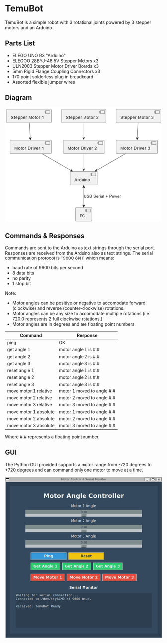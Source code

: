 # TemuBot

TemuBot is a simple robot with 3 rotational joints powered by 3 stepper motors and an Arduino.

## Parts List

- ELEGO UNO R3 "Arduino"
- ELEGOO 28BYJ-48 5V Stepper Motors x3
- ULN2003 Stepper Motor Driver Boards x3
- 5mm Rigid Flange Coupling Connectors x3
- 170 point solderless plug in breadboard
- Assorted flexible jumper wires

## Diagram

<!--
```plantuml
@startuml
[Stepper Motor 1] -d-> [Motor Driver 1]
[Stepper Motor 2] -d-> [Motor Driver 2]
[Stepper Motor 3] -d-> [Motor Driver 3]
[Motor Driver 1] -d-> [Arduino]
[Motor Driver 2] -d-> [Arduino]
[Motor Driver 3] -d-> [Arduino]
[Arduino] <=d=> [PC] : USB Serial + Power
@enduml
```
-->

![TemuBot Diagram](temubot_diagram.png "TemuBot Diagram")

## Commands & Responses

Commands are sent to the Arduino as text strings through the serial port.
Responses are received from the Arduino also as text strings.
The serial communication protocol is "9600 8N1" which means:
- baud rate of 9600 bits per second
- 8 data bits
- no parity
- 1 stop bit

Note:
- Motor angles can be positive or negative to accomodate forward (clockwise) and reverse (counter-clockwise) rotations.
- Motor angles can be any size to accomodate multiple rotations (i.e. 720.0 represents 2 full clockwise rotations.)
- Motor angles are in degrees and are floating point numbers.

| Command               | Response
| --------------------- | -----------------------
| ping                  | OK
| get angle 1           | motor angle 1 is #.#
| get angle 2           | motor angle 2 is #.#
| get angle 3           | motor angle 3 is #.#
| reset angle 1         | motor angle 1 is #.#
| reset angle 2         | motor angle 2 is #.#
| reset angle 3         | motor angle 3 is #.#
| move motor 1 relative | motor 1 moved to angle #.#
| move motor 2 relative | motor 2 moved to angle #.#
| move motor 3 relative | motor 3 moved to angle #.#
| move motor 1 absolute | motor 1 moved to angle #.#
| move motor 2 absolute | motor 2 moved to angle #.#
| move motor 3 absolute | motor 3 moved to angle #.#

Where #.# represents a floating point number.

## GUI

The Python GUI provided supports a motor range from -720 degrees to +720 degrees and can command only one motor to move at a time.

![TemuBot GUI](temubot_gui.png "TemuBot GUI")
